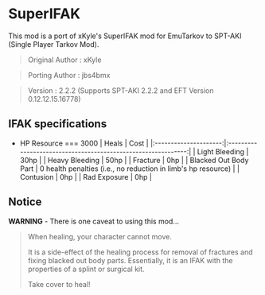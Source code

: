 # SuperIFAK

This mod is a port of xKyle's SuperIFAK mod for EmuTarkov to SPT-AKI (Single Player Tarkov Mod).

>Original Author : xKyle

>Porting Author  : jbs4bmx

>Version : 2.2.2 (Supports SPT-AKI 2.2.2 and EFT Version 0.12.12.15.16778)




## IFAK specifications
   * HP Resource === 3000
|         Heals         |                             Cost                              |
|:---------------------:|:-------------------------------------------------------------:|
| Light Bleeding        | 30hp                                                          |
| Heavy Bleeding        | 50hp                                                          |
| Fracture              | 0hp                                                           |
| Blacked Out Body Part | 0 health penalties (i.e., no reduction in limb's hp resource) |
| Contusion             | 0hp                                                           |
| Rad Exposure          | 0hp                                                           |


## Notice
**WARNING** - There is one caveat to using this mod...
>When healing, your character cannot move.
>
>It is a side-effect of the healing process for removal of fractures and fixing blacked out body parts. Essentially, it is an IFAK with the properties of a splint or surgical kit.
>
>Take cover to heal!